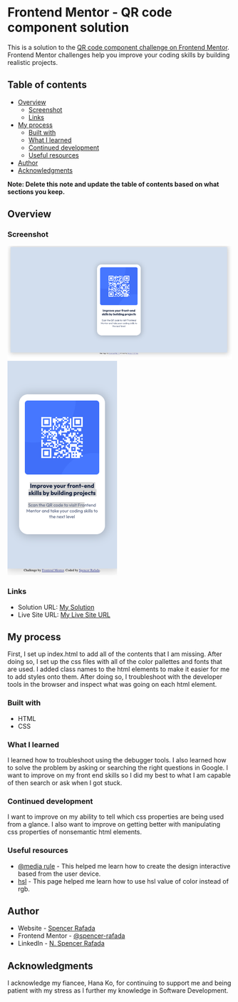 # Frontend Mentor - QR code component solution

This is a solution to the [QR code component challenge on Frontend Mentor](https://www.frontendmentor.io/challenges/qr-code-component-iux_sIO_H). Frontend Mentor challenges help you improve your coding skills by building realistic projects. 

## Table of contents

- [Overview](#overview)
  - [Screenshot](#screenshot)
  - [Links](#links)
- [My process](#my-process)
  - [Built with](#built-with)
  - [What I learned](#what-i-learned)
  - [Continued development](#continued-development)
  - [Useful resources](#useful-resources)
- [Author](#author)
- [Acknowledgments](#acknowledgments)

**Note: Delete this note and update the table of contents based on what sections you keep.**

## Overview

### Screenshot

![](./images/solution_desktop.png)
![](./images/solution_mobile.png)

### Links

- Solution URL: [My Solution](https://github.com/spencer-rafada/frontendmentor-challenges/tree/master/qr-code-component-main)
- Live Site URL: [My Live Site URL](https://spencer-rafada.github.io/frontendmentor-challenges/qr-code-component-main/)

## My process

First, I set up index.html to add all of the contents that I am missing. After doing so, I set up the css files with all of the color pallettes and fonts that are used. I added class names to the html elements to make it easier for me to add styles onto them. After doing so, I troubleshoot with the developer tools in the browser and inspect what was going on each html element.
### Built with

- HTML
- CSS

### What I learned

I learned how to troubleshoot using the debugger tools. I also learned how to solve the problem by asking or searching the right questions in Google. I want to improve on my front end skills so I did my best to what I am capable of then search or ask when I got stuck.

### Continued development

I want to improve on my ability to tell which css properties are being used from a glance. I also want to improve on getting better with manipulating css properties of nonsemantic html elements.

### Useful resources

- [@media rule](https://www.w3schools.com/cssref/css3_pr_mediaquery.php) - This helped me learn how to create the design interactive based from the user device.
- [hsl](https://developer.mozilla.org/en-US/docs/Web/CSS/color_value/hsl) - This page helped me learn how to use hsl value of color instead of rgb.

## Author

- Website - [Spencer Rafada](https://github.com/spencer-rafada)
- Frontend Mentor - [@spencer-rafada](https://www.frontendmentor.io/profile/spencer-rafada)
- LinkedIn - [N. Spencer Rafada](https://www.linkedin.com/in/spencer-rafada/)

## Acknowledgments

I acknowledge my fiancee, Hana Ko, for continuing to support me and being patient with my stress as I further my knowledge in Software Development.